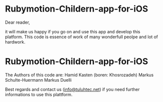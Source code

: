 # Rubymotion-Childern-app-for-iOS
Dear reader,

it will make us happy if you go on and 
use this app and develop this platform.
This code is essence of work of many wonderfull
peolpe and lot of hardwork.

# Rubymotion-Childern-app-for-iOS
The Authors of this code are:
Hamid Kasten (boren: Khosrozadeh)
Markus Schulte-Huermann
Markus Duelli

Best regards and contact us (info@tuluhtec.net)
if you need further informations
to use this plattform.
